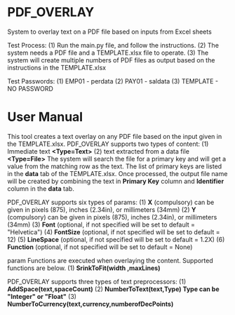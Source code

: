 # PDF_OVERLAY
System to overlay text on a PDF file based on inputs from Excel sheets

Test Process:
(1) Run the main.py file, and follow the instructions.
(2) The system needs a PDF file and a TEMPLATE.xlsx file to operate.
(3) The system will create multiple numbers of PDF files as output based on the instructions in the TEMPLATE.xlsx

Test Passwords:
(1) EMP01 - perdata
(2) PAY01 - saldata
(3) TEMPLATE - NO PASSWORD


# User Manual

This tool creates a text overlay on any PDF file based on the input given in the TEMPLATE.xlsx. PDF_OVERLAY supports two types of content:
(1) Immediate text **<Type=Text>**
(2) text extracted from a data file **<Type=File>**
The system will search the file for a primary key and will get a value from the matching row as the text. The list of primary keys are listed in the **data** tab of the TEMPLATE.xlsx.
Once processed, the output file name will be created by combining the text in **Primary Key**
column and **Identifier** column in the **data** tab.

PDF_OVERLAY supports six types of params:
(1) **X** (compulsory) can be given in pixels (875), inches (2.34in), or millimeters (34mm)
(2) **Y** (compulsory) can be given in pixels (875), inches (2.34in), or millimeters (34mm)
(3) **Font** (optional, if not specified will be set to default = "Helvetica")
(4) **FontSize** (optional, if not specified will be set to default = 12)
(5) **LineSpace** (optional, if not specified will be set to default = 1.2X)
(6) **Function** (optional, if not specified will be set to default = None)

param Functions are executed when overlaying the content. Supported functions are below.
(1) **SrinkToFit(width ,maxLines)**

PDF_OVERLAY supports three types of text preprocessors:
(1) **AddSpace(text,spaceCount)**
(2) **NumberToText(text,Type) Type can be "Integer" or "Float"**
(3) **NumberToCurrency(text,currency,numberofDecPoints)**